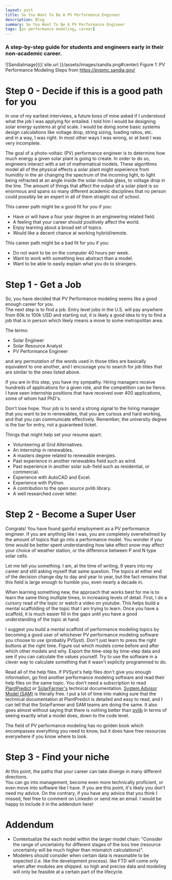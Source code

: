 ```yaml
---
layout: post
title: So You Want To Be A PV Performance Engineer
description: Blog
summary: So You Want To Be A PV Performance Engineer
tags: [pv performance modeling, career]
---
```


### A step-by-step guide for students and engineers early in their non-academic career.

![SandiaImage]({{ site.url }}/assets/images/sandia.png#center)
Figure 1:  PV Performance Modeling Steps from https://pvpmc.sandia.gov/

# Step 0 - Decide if this is a good path for you

In one of my earliest interviews, a future boss of mine asked if I understood what the job I was applying
for entailed.  I told him I would be designing solar energy systems at grid scale.  I would be doing
some basic systems design calculations like voltage drop, string sizing, loading ratios, etc.  
and in a way, I was right.  In most other ways I was wrong, or at best I was very incomplete.  

The goal of a photo-voltaic (PV) performance engineer is to determine how much energy a given solar plant
is going to create.  In order to do so, engineers interact with a set of mathematical models.  These
algorithms model all of the physical effects a solar plant might experience from humidity in the air
changing the spectrum of the incoming light, to light being refracted at an angle inside the solar module glass, 
to voltage drop in the line.  The amount of things that affect the output of a solar plant is so enormous
and spans so many different academic disciplines that no person could possibly be an expert in 
all of them straight out of school.


This career path might be a good fit for you if you:
* Have or will have a four year degree in an engineering related field.
* A feeling that your career should positively affect the world.
* Enjoy learning about a broad set of topics.
* Would like a decent chance at working hybrid/remote.


This career path might be a bad fit for you if you:
* Do not want to be on the computer 40 hours per week.
* Want to work with something less abstract than a model.
* Want to be able to easily explain what you do to strangers.

# Step 1 - Get a Job

So, you have decided that PV Performance modeling seems like a good enough career for you.  
The next step is to find a job.  Entry level jobs in the U.S. will pay anywhere from 60k to 100k USD
and starting out, it is likely a good idea to try to find a job that is in person
which likely means a move to some metropolitan area.

The terms:
 * Solar Engineer
 * Solar Resource Analyst
 * PV Performance Engineer

and any permutation of the words used in those titles are basically equivalent to one another,
and I encourage you to search for job titles that are similar to the ones listed above. 

If you are in this step, you have my sympathy.  Hiring managers receive hundreds of applications
for a given role, and the competition can be fierce.  I have seen internship positions that have
received over 400 applications, some of whom had PhD's.  

Don't lose hope.  Your job is to send a strong signal to the hiring manager that 
you want to be in renewables, that you are curious and hard working, and that you can 
communicate effectively.  Remember, the university degree is the bar for entry, not a guaranteed ticket.  

Things that might help set your resume apart:
 * Volunteering at Grid Alternatives.
 * An internship in renewables.
 * A masters degree related to renewable energies. 
 * Past experience in another renewables field such as wind.
 * Past experience in another solar sub-field such as residential, or commercial.
 * Experience with AutoCAD and Excel.
 * Experience with Python.
 * A contribution to the open source pvlib library.
 * A well researched cover letter.


# Step 2 - Become a Super User

Congrats!  You have found gainful employment as a PV performance engineer.
If you are anything like I was, you are completely overwhelmed by the amount of topics
that go into a performance model.  You wonder if you time would be better spent
understanding how lake effect snow may affect your choice of weather station,
or the difference between P and N type solar cells. 

Let me tell you something.  I am, at the time of writing, 9 years into my career
and still asking myself that same question.  The topics at either end of the decision change
day to day and year to year, but the fact remains that this field is large enough
to humble you, even nearly a decade in. 

When learning something new, the approach that works best for me is to learn the same thing multiple times,
in increasing levels of detail.  First, I do a cursory read of the topic or watch a video on youtube.
This helps build a mental scaffolding of the topic that I am trying to learn.  Once you have a scaffold, 
it is much easier fill in the gaps until you have a good understanding of the topic at hand.

I suggest you build a mental scaffold of performance modeling topics by becoming a good user of whichever PV
performance modeling software you choose to use (probably PVSyst).  Don't just learn to press the right buttons
at the right time.  Figure out which models come before and after which other models and why. 
Export the time-step by time-step data and see if you can calculate the values yourself.  Try 
to use the software in a clever way to calculate something that it wasn't explicity 
programmed to do.  

Read all of the help files.  If PVSyst's help files don't give you enough information,
go find another performance modeling software and read their help files on the same topic.
You don't need a subscription to read [PlantPredict](https://terabase.atlassian.net/servicedesk/customer/portal/3/topic/c36a0aae-0975-4773-b870-32230f10f356/article/1257865413) or [SolarFarmer's](https://myworkspace.dnv.com/download/public/renewables/solarfarmer/manuals/v1_0_240_0/CalcRef/Introduction/introduction.html) technical documentation.
[System Advisor Model (SAM)](https://sam.nrel.gov/) is literally free.  I put a lot of time into making sure that
the technical documentation at PlantPredict is detailed and easy to read,
and I can tell that the SolarFarmer and SAM teams are doing the same.  It also
goes almost without saying that there is nothing better than [pvlib](https://pvlib-python.readthedocs.io/en/stable/) in terms of seeing exactly what a model does, down to the code level.

The field of PV performance modeling has no golden book which encompasses everything you need to know,
but it does have free resources everywhere if you know where to look.

# Step 3 - Find your niche

At this point, the paths that your career can take diverge in many different directions.  
You can go into management, become even more technically proficient, or even move into 
software like I have.  If you are this point, it's likely you don't need
my advice.  On the contrary, if you have any advice that you think I missed, feel free
to comment on Linkedin or send me an email.  I would be happy to include it in the addendum here!

# Addendum
* Contextualize the each model within the larger model chain: "Consider the range of uncertainty for different stages of the loss tree (resource uncertainty will be much higher than mismatch calculations)".
* Modelers should consider when certain data is reasonable to be expected (i.e. like the development process). like FTD will come only when after modules are shipped. so high and precise data and modeling will only be feasible at a certain part of the lifecycle.